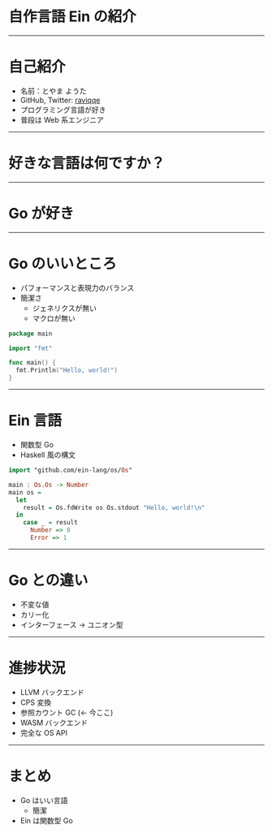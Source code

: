 # 自作言語 Ein の紹介

---

# 自己紹介

- 名前：とやま ようた
- GitHub, Twitter: [raviqqe](https://github.com/raviqqe)
- プログラミング言語が好き
- 普段は Web 系エンジニア

---

# 好きな言語は何ですか？

---

# Go が好き

---

# Go のいいところ

- パフォーマンスと表現力のバランス
- 簡潔さ
  - ジェネリクスが無い
  - マクロが無い

```go
package main

import "fmt"

func main() {
  fmt.Println("Hello, world!")
}
```

<!--
- 引き算でできた言語
-->

---

# Ein 言語

- 関数型 Go
- Haskell 風の構文

```haskell
import "github.com/ein-lang/os/Os"

main : Os.Os -> Number
main os =
  let
    result = Os.fdWrite os Os.stdout "Hello, world!\n"
  in
    case _ = result
      Number => 0
      Error => 1
```

---

# Go との違い

- 不変な値
- カリー化
- インターフェース -> ユニオン型

---

# 進捗状況

- LLVM バックエンド
- CPS 変換
- 参照カウント GC (<- 今ここ)
- WASM バックエンド
- 完全な OS API

---

# まとめ

- Go はいい言語
  - 簡潔
- Ein は関数型 Go
